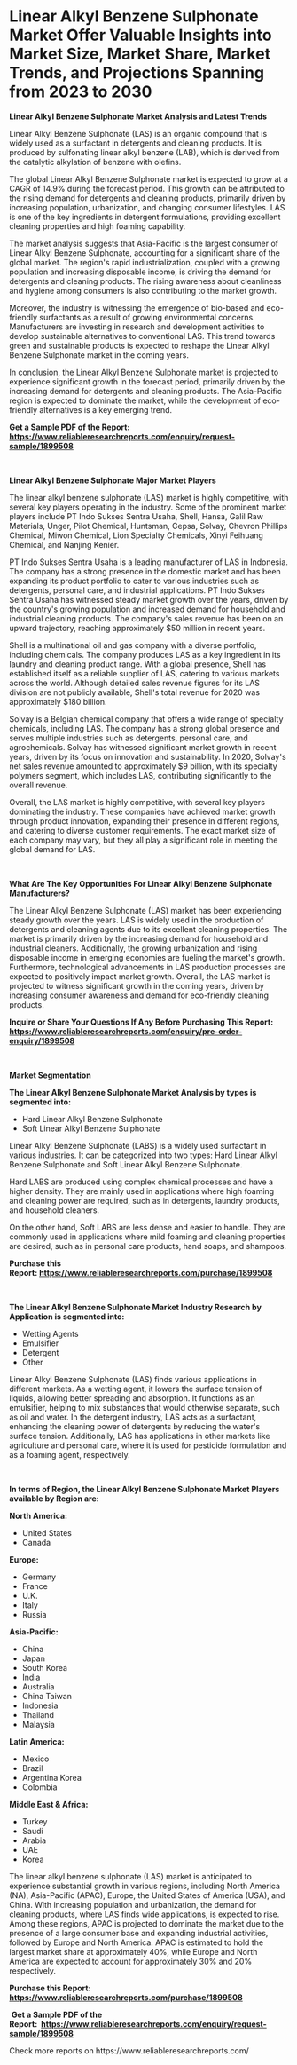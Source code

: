 <p><h1>Linear Alkyl Benzene Sulphonate Market Offer Valuable Insights into Market Size, Market Share, Market Trends, and Projections Spanning from 2023 to 2030</h1></p><p><strong>Linear Alkyl Benzene Sulphonate Market Analysis and Latest Trends</strong></p>
<p><p>Linear Alkyl Benzene Sulphonate (LAS) is an organic compound that is widely used as a surfactant in detergents and cleaning products. It is produced by sulfonating linear alkyl benzene (LAB), which is derived from the catalytic alkylation of benzene with olefins.</p><p>The global Linear Alkyl Benzene Sulphonate market is expected to grow at a CAGR of 14.9% during the forecast period. This growth can be attributed to the rising demand for detergents and cleaning products, primarily driven by increasing population, urbanization, and changing consumer lifestyles. LAS is one of the key ingredients in detergent formulations, providing excellent cleaning properties and high foaming capability.</p><p>The market analysis suggests that Asia-Pacific is the largest consumer of Linear Alkyl Benzene Sulphonate, accounting for a significant share of the global market. The region's rapid industrialization, coupled with a growing population and increasing disposable income, is driving the demand for detergents and cleaning products. The rising awareness about cleanliness and hygiene among consumers is also contributing to the market growth.</p><p>Moreover, the industry is witnessing the emergence of bio-based and eco-friendly surfactants as a result of growing environmental concerns. Manufacturers are investing in research and development activities to develop sustainable alternatives to conventional LAS. This trend towards green and sustainable products is expected to reshape the Linear Alkyl Benzene Sulphonate market in the coming years.</p><p>In conclusion, the Linear Alkyl Benzene Sulphonate market is projected to experience significant growth in the forecast period, primarily driven by the increasing demand for detergents and cleaning products. The Asia-Pacific region is expected to dominate the market, while the development of eco-friendly alternatives is a key emerging trend.</p></p>
<p><strong>Get a Sample PDF of the Report:&nbsp; <a href="https://www.reliableresearchreports.com/enquiry/request-sample/1899508">https://www.reliableresearchreports.com/enquiry/request-sample/1899508</a></strong></p>
<p>&nbsp;</p>
<p><strong>Linear Alkyl Benzene Sulphonate Major Market Players</strong></p>
<p><p>The linear alkyl benzene sulphonate (LAS) market is highly competitive, with several key players operating in the industry. Some of the prominent market players include PT Indo Sukses Sentra Usaha, Shell, Hansa, Galil Raw Materials, Unger, Pilot Chemical, Huntsman, Cepsa, Solvay, Chevron Phillips Chemical, Miwon Chemical, Lion Specialty Chemicals, Xinyi Feihuang Chemical, and Nanjing Kenier.</p><p>PT Indo Sukses Sentra Usaha is a leading manufacturer of LAS in Indonesia. The company has a strong presence in the domestic market and has been expanding its product portfolio to cater to various industries such as detergents, personal care, and industrial applications. PT Indo Sukses Sentra Usaha has witnessed steady market growth over the years, driven by the country's growing population and increased demand for household and industrial cleaning products. The company's sales revenue has been on an upward trajectory, reaching approximately $50 million in recent years.</p><p>Shell is a multinational oil and gas company with a diverse portfolio, including chemicals. The company produces LAS as a key ingredient in its laundry and cleaning product range. With a global presence, Shell has established itself as a reliable supplier of LAS, catering to various markets across the world. Although detailed sales revenue figures for its LAS division are not publicly available, Shell's total revenue for 2020 was approximately $180 billion.</p><p>Solvay is a Belgian chemical company that offers a wide range of specialty chemicals, including LAS. The company has a strong global presence and serves multiple industries such as detergents, personal care, and agrochemicals. Solvay has witnessed significant market growth in recent years, driven by its focus on innovation and sustainability. In 2020, Solvay's net sales revenue amounted to approximately $9 billion, with its specialty polymers segment, which includes LAS, contributing significantly to the overall revenue.</p><p>Overall, the LAS market is highly competitive, with several key players dominating the industry. These companies have achieved market growth through product innovation, expanding their presence in different regions, and catering to diverse customer requirements. The exact market size of each company may vary, but they all play a significant role in meeting the global demand for LAS.</p></p>
<p>&nbsp;</p>
<p><strong>What Are The Key Opportunities For Linear Alkyl Benzene Sulphonate Manufacturers?</strong></p>
<p><p>The Linear Alkyl Benzene Sulphonate (LAS) market has been experiencing steady growth over the years. LAS is widely used in the production of detergents and cleaning agents due to its excellent cleaning properties. The market is primarily driven by the increasing demand for household and industrial cleaners. Additionally, the growing urbanization and rising disposable income in emerging economies are fueling the market's growth. Furthermore, technological advancements in LAS production processes are expected to positively impact market growth. Overall, the LAS market is projected to witness significant growth in the coming years, driven by increasing consumer awareness and demand for eco-friendly cleaning products.</p></p>
<p><strong>Inquire or Share Your Questions If Any Before Purchasing This Report: <a href="https://www.reliableresearchreports.com/enquiry/pre-order-enquiry/1899508">https://www.reliableresearchreports.com/enquiry/pre-order-enquiry/1899508</a></strong></p>
<p>&nbsp;</p>
<p><strong>Market Segmentation</strong></p>
<p><strong>The Linear Alkyl Benzene Sulphonate Market Analysis by types is segmented into:</strong></p>
<p><ul><li>Hard Linear Alkyl Benzene Sulphonate</li><li>Soft Linear Alkyl Benzene Sulphonate</li></ul></p>
<p><p>Linear Alkyl Benzene Sulphonate (LABS) is a widely used surfactant in various industries. It can be categorized into two types: Hard Linear Alkyl Benzene Sulphonate and Soft Linear Alkyl Benzene Sulphonate. </p><p>Hard LABS are produced using complex chemical processes and have a higher density. They are mainly used in applications where high foaming and cleaning power are required, such as in detergents, laundry products, and household cleaners.</p><p>On the other hand, Soft LABS are less dense and easier to handle. They are commonly used in applications where mild foaming and cleaning properties are desired, such as in personal care products, hand soaps, and shampoos.</p></p>
<p><strong>Purchase this Report:&nbsp;<a href="https://www.reliableresearchreports.com/purchase/1899508">https://www.reliableresearchreports.com/purchase/1899508</a></strong></p>
<p>&nbsp;</p>
<p><strong>The Linear Alkyl Benzene Sulphonate Market Industry Research by Application is segmented into:</strong></p>
<p><ul><li>Wetting Agents</li><li>Emulsifier</li><li>Detergent</li><li>Other</li></ul></p>
<p><p>Linear Alkyl Benzene Sulphonate (LAS) finds various applications in different markets. As a wetting agent, it lowers the surface tension of liquids, allowing better spreading and absorption. It functions as an emulsifier, helping to mix substances that would otherwise separate, such as oil and water. In the detergent industry, LAS acts as a surfactant, enhancing the cleaning power of detergents by reducing the water's surface tension. Additionally, LAS has applications in other markets like agriculture and personal care, where it is used for pesticide formulation and as a foaming agent, respectively.</p></p>
<p>&nbsp;</p>
<p><strong>In terms of Region, the Linear Alkyl Benzene Sulphonate Market Players available by Region are:</strong></p>
<p>
    <p> <strong> North America: </strong>
        <ul>
            <li>United States</li>
            <li>Canada</li>
        </ul>
        </p> 
    <p> <strong> Europe: </strong>
        <ul>
            <li>Germany</li>
            <li>France</li>
            <li>U.K.</li>
            <li>Italy</li>
            <li>Russia</li>
        </ul>
        </p> 
    <p> <strong> Asia-Pacific: </strong>
        <ul>
            <li>China</li>
            <li>Japan</li>
            <li>South Korea</li>
            <li>India</li>
            <li>Australia</li>
            <li>China Taiwan</li>
            <li>Indonesia</li>
            <li>Thailand</li>
            <li>Malaysia</li>
        </ul>
        </p> 
    <p> <strong> Latin America: </strong>
        <ul>
            <li>Mexico</li>
            <li>Brazil</li>
            <li>Argentina Korea</li>
            <li>Colombia</li>
        </ul>
        </p> 
    <p> <strong> Middle East & Africa: </strong>
        <ul>
            <li>Turkey</li>
            <li>Saudi</li>
            <li>Arabia</li>
            <li>UAE</li>
            <li>Korea</li>
        </ul>
    </p>
    </p>
<p><p>The linear alkyl benzene sulphonate (LAS) market is anticipated to experience substantial growth in various regions, including North America (NA), Asia-Pacific (APAC), Europe, the United States of America (USA), and China. With increasing population and urbanization, the demand for cleaning products, where LAS finds wide applications, is expected to rise. Among these regions, APAC is projected to dominate the market due to the presence of a large consumer base and expanding industrial activities, followed by Europe and North America. APAC is estimated to hold the largest market share at approximately 40%, while Europe and North America are expected to account for approximately 30% and 20% respectively.</p></p>
<p><strong>Purchase this Report: <a href="https://www.reliableresearchreports.com/purchase/1899508">https://www.reliableresearchreports.com/purchase/1899508</a></strong></p>
<p>&nbsp;<strong>Get a Sample PDF of the Report:&nbsp;&nbsp;<a href="https://www.reliableresearchreports.com/enquiry/request-sample/1899508">https://www.reliableresearchreports.com/enquiry/request-sample/1899508</a></strong></p>
<p><strong></strong></p>
<p>Check more reports on https://www.reliableresearchreports.com/</p>